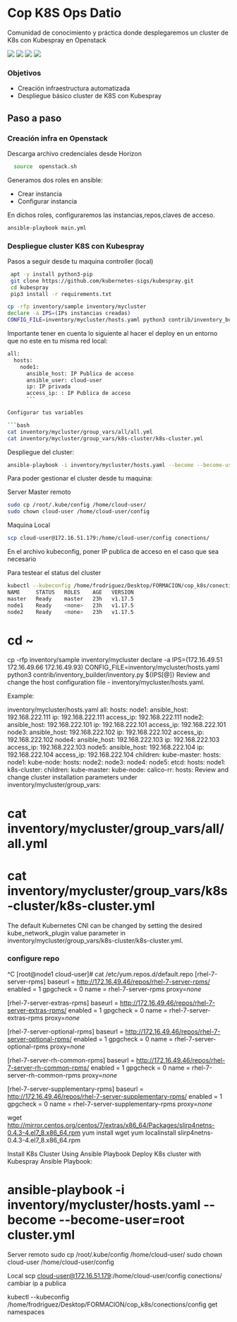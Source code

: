 # Cop  K8S Ops Datio

Comunidad de conocimiento y práctica donde desplegaremos un cluster de K8s con Kubespray en Openstack

![](https://img.shields.io/github/last-commit/felixrod78/cop_k8s) ![](https://img.shields.io/github/issues-pr/felixrod78/cop_k8s?style=plastic) ![](https://img.shields.io/github/languages/code-size/felixrod78/cop_k8s) ![](https://img.shields.io/badge/CoP-K8s-brightgreen)


### Objetivos

- Creación infraestructura automatizada
- Despliegue básico cluster de K8S con Kubespray

##  Paso a paso

### Creación infra en Openstack

Descarga archivo credenciales desde Horizon
 ```bash
   source  openstack.sh
```

Generamos dos roles en ansible:
- Crear instancia
- Configurar instancia

En dichos roles, configuraremos las instancias,repos,claves de acceso.

```bash
ansible-playbook main.yml
```
### Despliegue cluster K8S con Kubespray

Pasos a seguir desde tu maquina controller (local)

```bash
 apt -y install python3-pip
 git clone https://github.com/kubernetes-sigs/kubespray.git
 cd kubespray
 pip3 install -r requirements.txt
```
```bash
cp -rfp inventory/sample inventory/mycluster
declare -a IPS=(IPs instancias creadas)
CONFIG_FILE=inventory/mycluster/hosts.yaml python3 contrib/inventory_builder/inventory.py ${IPS[@]}
```
Importante tener en cuenta lo siguiente al hacer el deploy en un entorno que no este en tu misma red local:
```bash
all:
  hosts:
    node1:
      ansible_host: IP Publica de acceso
      ansible_user: cloud-user 
      ip: IP privada
      access_ip: : IP Publica de acceso
	  ```

Configurar tus variables 

```bash
cat inventory/mycluster/group_vars/all/all.yml
cat inventory/mycluster/group_vars/k8s-cluster/k8s-cluster.yml
```

Despliegue del cluster:

```bash
ansible-playbook -i inventory/mycluster/hosts.yaml --become --become-user=root cluster.yml
```
Para poder gestionar el cluster desde tu maquina:

Server Master remoto
```bash
sudo cp /root/.kube/config /home/cloud-user/
sudo chown cloud-user /home/cloud-user/config 
```
Maquina Local
```bash
scp cloud-user@172.16.51.179:/home/cloud-user/config conections/
```
En el archivo kubeconfig, poner IP publica de acceso en el caso que sea necesario

Para testear el status del cluster
```bash
kubectl --kubeconfig /home/frodriguez/Desktop/FORMACION/cop_k8s/conections/config get nodes
NAME     STATUS   ROLES    AGE   VERSION
master   Ready    master   23h   v1.17.5
node1    Ready    <none>   23h   v1.17.5
node2    Ready    <none>   23h   v1.17.5
```


# cd ~

cp -rfp inventory/sample inventory/mycluster
declare -a IPS=(172.16.49.51 172.16.49.66  172.16.49.93)
CONFIG_FILE=inventory/mycluster/hosts.yaml python3 contrib/inventory_builder/inventory.py ${IPS[@]}
Review and change the host configuration file - inventory/mycluster/hosts.yaml.

Example:

inventory/mycluster/hosts.yaml
all:
  hosts:
    node1:
      ansible_host: 192.168.222.111
      ip: 192.168.222.111
      access_ip: 192.168.222.111
    node2:
      ansible_host: 192.168.222.101
      ip: 192.168.222.101
      access_ip: 192.168.222.101
    node3:
      ansible_host: 192.168.222.102
      ip: 192.168.222.102
      access_ip: 192.168.222.102
    node4:
      ansible_host: 192.168.222.103
      ip: 192.168.222.103
      access_ip: 192.168.222.103
    node5:
      ansible_host: 192.168.222.104
      ip: 192.168.222.104
      access_ip: 192.168.222.104
  children:
    kube-master:
      hosts:
        node1:
    kube-node:
      hosts:
        node2:
        node3:
        node4:
        node5:
    etcd:
      hosts:
        node1:
    k8s-cluster:
      children:
        kube-master:
        kube-node:
    calico-rr:
      hosts:
Review and change cluster installation parameters under inventory/mycluster/group_vars:

# cat inventory/mycluster/group_vars/all/all.yml
# cat inventory/mycluster/group_vars/k8s-cluster/k8s-cluster.yml
The default Kubernetes CNI can be changed by setting the desired kube_network_plugin value parameter in inventory/mycluster/group_vars/k8s-cluster/k8s-cluster.yml.


### configure repo

^C
[root@node1 cloud-user]# cat /etc/yum.repos.d/default.repo 
[rhel-7-server-rpms]
baseurl = http://172.16.49.46/repos/rhel-7-server-rpms/
enabled = 1
gpgcheck = 0
name = rhel-7-server-rpms
proxy=_none_

[rhel-7-server-extras-rpms]
baseurl = http://172.16.49.46/repos/rhel-7-server-extras-rpms/
enabled = 1
gpgcheck = 0
name = rhel-7-server-extras-rpms
proxy=_none_

[rhel-7-server-optional-rpms]
baseurl = http://172.16.49.46/repos/rhel-7-server-optional-rpms/
enabled = 1
gpgcheck = 0
name = rhel-7-server-optional-rpms
proxy=_none_

[rhel-7-server-rh-common-rpms]
baseurl = http://172.16.49.46/repos/rhel-7-server-rh-common-rpms/
enabled = 1
gpgcheck = 0
name = rhel-7-server-rh-common-rpms
proxy=_none_

[rhel-7-server-supplementary-rpms]
baseurl = http://172.16.49.46/repos/rhel-7-server-supplementary-rpms/
enabled = 1
gpgcheck = 0
name = rhel-7-server-supplementary-rpms
proxy=_none_




wget http://mirror.centos.org/centos/7/extras/x86_64/Packages/slirp4netns-0.4.3-4.el7_8.x86_64.rpm
yum install wget
yum localinstall slirp4netns-0.4.3-4.el7_8.x86_64.rpm

Install K8s Cluster Using Ansible Playbook
Deploy K8s cluster with Kubespray Ansible Playbook:

# ansible-playbook -i inventory/mycluster/hosts.yaml --become --become-user=root cluster.yml
Server remoto
 sudo cp /root/.kube/config /home/cloud-user/
sudo chown cloud-user /home/cloud-user/config 

Local
scp cloud-user@172.16.51.179:/home/cloud-user/config conections/
cambiar ip a publica 

 kubectl --kubeconfig /home/frodriguez/Desktop/FORMACION/cop_k8s/conections/config get namespaces
